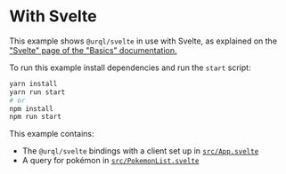 # With Svelte

This example shows `@urql/svelte` in use with Svelte, as explained on the ["Svelte" page of the "Basics"
documentation.](https://formidable.com/open-source/urql/docs/basics/svelte/)

To run this example install dependencies and run the `start` script:

```sh
yarn install
yarn run start
# or
npm install
npm run start
```

This example contains:

- The `@urql/svelte` bindings with a client set up in [`src/App.svelte`](src/App.svelte)
- A query for pokémon in [`src/PokemonList.svelte`](src/pages/PokemonList.svelte)
